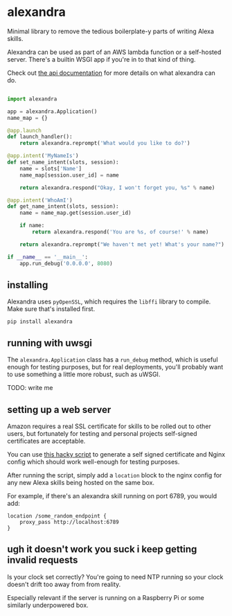 alexandra
=========

Minimal library to remove the tedious boilerplate-y parts of writing Alexa
skills.

Alexandra can be used as part of an AWS lambda function or a self-hosted
server. There's a builtin WSGI app if you're in to that kind of thing.

Check out [the api documentation](http://alexandra.rtfd.org/) for more details
on what alexandra can do.

```python

import alexandra

app = alexandra.Application()
name_map = {}

@app.launch
def launch_handler():
    return alexandra.reprompt('What would you like to do?')

@app.intent('MyNameIs')
def set_name_intent(slots, session):
    name = slots['Name']
    name_map[session.user_id] = name

    return alexandra.respond("Okay, I won't forget you, %s" % name)

@app.intent('WhoAmI')
def get_name_intent(slots, session):
    name = name_map.get(session.user_id)

    if name:
        return alexandra.respond('You are %s, of course!' % name)

    return alexandra.reprompt("We haven't met yet! What's your name?")

if __name__ == '__main__':
    app.run_debug('0.0.0.0', 8080)
```

installing
----------

Alexandra uses `pyOpenSSL`, which requires the `libffi` library to
compile. Make sure that's installed first.

`pip install alexandra`


running with uwsgi
------------------

The `alexandra.Application` class has a `run_debug` method, which is useful
enough for testing purposes, but for real deployments, you'll probably want to
use something a little more robust, such as uWSGI.

TODO: write me

setting up a web server
-----------------------

Amazon requires a real SSL certificate for skills to be rolled out to other
users, but fortunately for testing and personal projects self-signed
certificates are acceptable.

You can use
[this hacky script](https://gist.github.com/erik/119dd32efc269d6dd5d7) to
generate a self signed certificate and Nginx config which should work
well-enough for testing purposes.

After running the script, simply add a `location` block to the nginx config for
any new Alexa skills being hosted on the same box.

For example, if there's an alexandra skill running on port 6789, you would add:

```
location /some_random_endpoint {
    proxy_pass http://localhost:6789
}
```


ugh it doesn't work you suck i keep getting invalid requests
---------------

Is your clock set correctly? You're going to need NTP running so your clock
doesn't drift too away from from reality.

Especially relevant if the server is running on a Raspberry Pi or some
similarly underpowered box.
